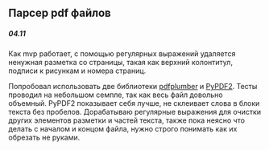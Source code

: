 ## Парсер pdf файлов

##### 04.11

Как mvp работает, с помощью регулярных выражений удаляется ненужная разметка со страницы, такая как верхний колонтитул, подписи к рисункам и номера страниц.

Попробовал использовать две библиотеки [pdfplumber](https://pypi.org/project/pdfplumber/) и [PyPDF2](https://pypi.org/project/PyPDF2/). Тесты проводил на небольшом семпле, так как весь файл довольно объемный.
PyPDF2 показывает себя лучше, не склеивает слова в блоки текста без пробелов. 
Дорабатываю регулярные выражения для очистки других элементов разметки и частей текста, также пока неясно что делать с началом и концом файла, нужно строго понимать как их обрезать не руками.